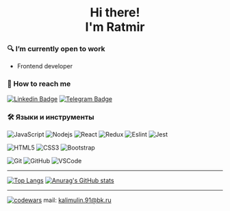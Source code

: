 <h1 align="center">Hi there!<br />I'm Ratmir</h1>


### 🔍 I’m currently open to work
* Frontend developer

### 📖 How to reach me
[![Linkedin Badge](https://img.shields.io/badge/-Ratmir-0e76a8?style=for-the-badge&logo=Linkedin&logoColor=white&link=https://www.linkedin.com/in/kalimulin01/)](https://www.linkedin.com/in/kalimulin01/)
[![Telegram Badge](https://img.shields.io/badge/-Ratmir-0088cc?style=for-the-badge&logo=Telegram&logoColor=white)](https://t.me/qqepsho)

### 🛠 Языки и инструменты
![JavaScript](https://img.shields.io/badge/JavaScript-black?style=for-the-badge&logo=javascript&logoColor=F0DB4F)
![Nodejs](https://img.shields.io/badge/node.js-68A063.svg?style=for-the-badge&logo=node.js&logoColor=white)
![React](https://img.shields.io/badge/React-282C34?style=for-the-badge&logo=react&logoColor=61DAFB)
![Redux](https://img.shields.io/badge/Redux-282C34?style=for-the-badge&logo=redux&logoColor=764ABC)
![Eslint](https://img.shields.io/badge/ESLint-282C34?style=for-the-badge&logo=eslint&logoColor=4B32C3)
![Jest](https://img.shields.io/badge/Jest-282C34?style=for-the-badge&logo=jest&logoColor=C21325)

![HTML5](https://img.shields.io/badge/-HTML5-E34F26?style=for-the-badge&logo=html5&logoColor=white)
![CSS3](https://img.shields.io/badge/-CSS3-1572B6?style=for-the-badge&logo=css3)
![Bootstrap](https://img.shields.io/badge/Bootstrap-563D7C?style=for-the-badge&logo=bootstrap&logoColor=white)

![Git](https://img.shields.io/badge/Git-black?style=for-the-badge&logo=git)
![GitHub](https://img.shields.io/badge/-GitHub-181717?style=for-the-badge&logo=github)
![VSCode](https://img.shields.io/badge/VS%20Code-282C34?style=for-the-badge&logo=visual-studio-code&logoColor=007ACC)

___
[![Top Langs](https://github-readme-stats.vercel.app/api/top-langs/?username=ovsy1)](https://github.com/ovsy1/github-readme-stats)
[![Anurag's GitHub stats](https://github-readme-stats.vercel.app/api?username=ovsy1)](https://github.com/ovsy1/github-readme-stats)
___

[![codewars](https://www.codewars.com/users/ovsy/badges/large)](https://www.codewars.com/users/ovsy)
mail: kalimulin.91@bk.ru
